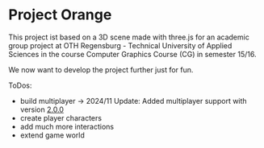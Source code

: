 # Project Orange
This project ist based on a 3D scene made with three.js for an academic group project at OTH Regensburg - Technical University of Applied Sciences in the course Computer Graphics Course (CG) in semester 15/16.

We now want to develop the project further just for fun.

ToDos:
* build multiplayer -> 2024/11 Update: Added multiplayer support with version [2.0.0](https://github.com/tdjohnson/umps](https://github.com/tdjohnson/orange/releases/tag/2.0.0)) 
* create player characters
* add much more interactions
* extend game world
